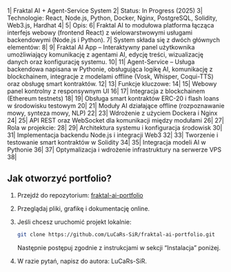 1| Fraktal AI + Agent-Service System
2| Status: In Progress (2025)
3| Technologie: React, Node.js, Python, Docker, Nginx, PostgreSQL, Solidity, Web3.js, Hardhat
4| 
5| Opis:
6| Fraktal AI to modułowa platforma łącząca interfejs webowy (frontend React) z wielowarstwowymi usługami backendowymi (Node.js i Python).
7| System składa się z dwóch głównych elementów:
8| 
9| Fraktal AI App – Interaktywny panel użytkownika umożliwiający komunikację z agentami AI, edycję treści, wizualizację danych oraz konfigurację systemu.
10| 
11| Agent-Service – Usługa backendowa napisana w Pythonie, obsługująca logikę AI, komunikację z blockchainem, integracje z modelami offline (Vosk, Whisper, Coqui-TTS) oraz obsługę smart kontraktów.
12| 
13| Funkcje kluczowe:
14| 
15| Webowy panel kontrolny z responsywnym UI
16| 
17| Integracja z blockchainem (Ethereum testnets)
18| 
19| Obsługa smart kontraktów ERC-20 i flash loans w środowisku testowym
20| 
21| Moduły AI działające offline (rozpoznawanie mowy, synteza mowy, NLP)
22| 
23| Wdrożenie z użyciem Dockera i Nginx
24| 
25| API REST oraz WebSocket dla komunikacji między modułami
26| 
27| Rola w projekcie:
28| 
29| Architektura systemu i konfiguracja środowisk
30| 
31| Implementacja backendu Node.js i integracji Web3
32| 
33| Tworzenie i testowanie smart kontraktów w Solidity
34| 
35| Integracja modeli AI w Pythonie
36| 
37| Optymalizacja i wdrożenie infrastruktury na serwerze VPS
38| 

## Jak otworzyć portfolio?

1. Przejdź do repozytorium: [fraktal-ai-portfolio](https://github.com/LuCaRs-SiR/fraktal-ai-portfolio)
2. Przeglądaj pliki, grafikę i dokumentację online.
3. Jeśli chcesz uruchomić projekt lokalnie:
    ```bash
    git clone https://github.com/LuCaRs-SiR/fraktal-ai-portfolio.git
    ```
    Następnie postępuj zgodnie z instrukcjami w sekcji “Instalacja” poniżej.

4. W razie pytań, napisz do autora: LuCaRs-SiR.
